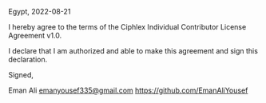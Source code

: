 Egypt, 2022-08-21

I hereby agree to the terms of the Ciphlex Individual Contributor License
Agreement v1.0.

I declare that I am authorized and able to make this agreement and sign this
declaration.

Signed,

Eman Ali emanyousef335@gmail.com https://github.com/EmanAliYousef

